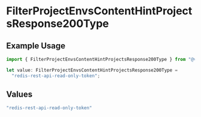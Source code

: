 # FilterProjectEnvsContentHintProjectsResponse200Type

## Example Usage

```typescript
import { FilterProjectEnvsContentHintProjectsResponse200Type } from "@vercel/sdk/models/filterprojectenvsop.js";

let value: FilterProjectEnvsContentHintProjectsResponse200Type =
  "redis-rest-api-read-only-token";
```

## Values

```typescript
"redis-rest-api-read-only-token"
```
